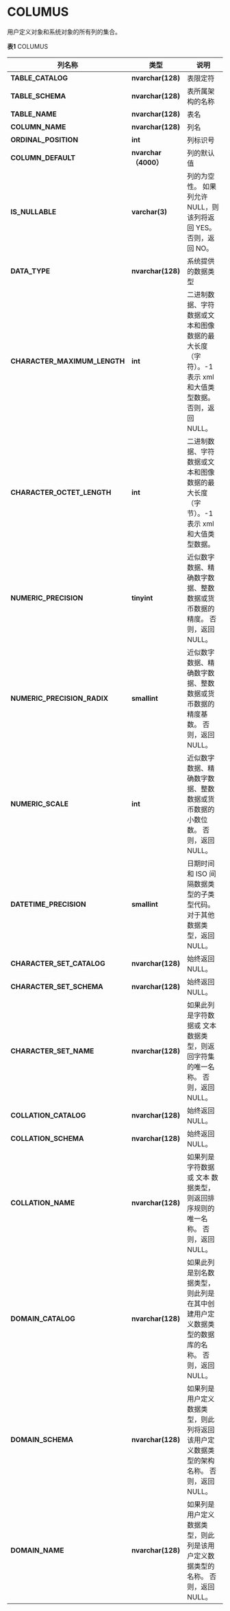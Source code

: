 # COLUMUS

用户定义对象和系统对象的所有列的集合。

**表1** COLUMUS

<table aria-label="表1" class="table table-sm margin-top-none">
    <thead>
        <tr>
            <th>列名称</th>
            <th>类型</th>
            <th>说明</th>
        </tr>
    </thead>
    <tbody>
        <tr>
            <td><strong>TABLE_CATALOG</strong></td>
            <td><strong>nvarchar(128)</strong></td>
            <td>表限定符</td>
        </tr>
        <tr>
            <td><strong>TABLE_SCHEMA</strong></td>
            <td><strong>nvarchar(128)</strong></td>
            <td>表所属架构的名称</td>
        </tr>
        <tr>
            <td><strong>TABLE_NAME</strong></td>
            <td><strong>nvarchar(128)</strong></td>
            <td>表名</td>
        </tr>
        <tr>
            <td><strong>COLUMN_NAME</strong></td>
            <td><strong>nvarchar(128)</strong></td>
            <td>列名</td>
        </tr>
        <tr>
            <td><strong>ORDINAL_POSITION</strong></td>
            <td><strong>int</strong></td>
            <td>列标识号</td>
        </tr>
        <tr>
            <td><strong>COLUMN_DEFAULT</strong></td>
            <td><strong>nvarchar（4000）</strong></td>
            <td>列的默认值</td>
        </tr>
        <tr>
            <td><strong>IS_NULLABLE</strong></td>
            <td><strong>varchar(3)</strong></td>
            <td>列的为空性。 如果列允许 NULL，则该列将返回 YES。 否则，返回 NO。</td>
        </tr>
        <tr>
            <td><strong>DATA_TYPE</strong></td>
            <td><strong>nvarchar(128)</strong></td>
            <td>系统提供的数据类型</td>
        </tr>
        <tr>
            <td><strong>CHARACTER_MAXIMUM_LENGTH</strong></td>
            <td><strong>int</strong></td>
            <td>二进制数据、字符数据或文本和图像数据的最大长度（字符）。-1 表示 xml 和大值类型数据。 否则，返回 NULL。 </td>
        </tr>
        <tr>
            <td><strong>CHARACTER_OCTET_LENGTH</strong></td>
            <td><strong>int</strong></td>
            <td>二进制数据、字符数据或文本和图像数据的最大长度（字节）。-1 表示 xml 和大值类型数据。</td>
        </tr>
        <tr>
            <td><strong>NUMERIC_PRECISION</strong></td>
            <td><strong>tinyint</strong></td>
            <td>近似数字数据、精确数字数据、整数数据或货币数据的精度。 否则，返回 NULL。</td>
        </tr>
        <tr>
            <td><strong>NUMERIC_PRECISION_RADIX</strong></td>
            <td><strong>smallint</strong></td>
            <td>近似数字数据、精确数字数据、整数数据或货币数据的精度基数。 否则，返回 NULL。</td>
        </tr>
        <tr>
            <td><strong>NUMERIC_SCALE</strong></td>
            <td><strong>int</strong></td>
            <td>近似数字数据、精确数字数据、整数数据或货币数据的小数位数。 否则，返回 NULL。</td>
        </tr>
        <tr>
            <td><strong>DATETIME_PRECISION</strong></td>
            <td><strong>smallint</strong></td>
            <td>日期时间和 ISO 间隔数据类型的子类型代码。 对于其他数据类型，返回 NULL。</td>
        </tr>
        <tr>
            <td><strong>CHARACTER_SET_CATALOG</strong></td>
            <td><strong>nvarchar(128)</strong></td>
            <td>始终返回 NULL。</td>
        </tr>
        <tr>
            <td><strong>CHARACTER_SET_SCHEMA</strong></td>
            <td><strong>nvarchar(128)</strong></td>
            <td>始终返回 NULL。</td>
        </tr>
        <tr>
            <td><strong>CHARACTER_SET_NAME</strong></td>
            <td><strong>nvarchar(128)</strong></td>
            <td>如果此列是字符数据或 文本 数据类型，则返回字符集的唯一名称。 否则，返回 NULL。</td>
        </tr>
        <tr>
            <td><strong>COLLATION_CATALOG</strong></td>
            <td><strong>nvarchar(128)</strong></td>
            <td>始终返回 NULL。</td>
        </tr>
        <tr>
            <td><strong>COLLATION_SCHEMA</strong></td>
            <td><strong>nvarchar(128)</strong></td>
            <td>始终返回 NULL。</td>
        </tr>
        <tr>
            <td><strong>COLLATION_NAME</strong></td>
            <td><strong>nvarchar(128)</strong></td>
            <td>如果列是字符数据或 文本 数据类型，则返回排序规则的唯一名称。 否则，返回 NULL。</td>
        </tr>
        <tr>
            <td><strong>DOMAIN_CATALOG</strong></td>
            <td><strong>nvarchar(128)</strong></td>
            <td>如果此列是别名数据类型，则此列是在其中创建用户定义数据类型的数据库的名称。 否则，返回 NULL。</td>
        </tr>
        <tr>
            <td><strong>DOMAIN_SCHEMA</strong></td>
            <td><strong>nvarchar(128)</strong></td>
            <td>如果列是用户定义数据类型，则此列将返回该用户定义数据类型的架构名称。 否则，返回 NULL。</td>
        </tr>
        <tr>
            <td><strong>DOMAIN_NAME</strong></td>
            <td><strong>nvarchar(128)</strong></td>
            <td>如果列是用户定义数据类型，则此列是该用户定义数据类型的名称。 否则，返回 NULL。</td>
        </tr>
    </tbody>
</table>
